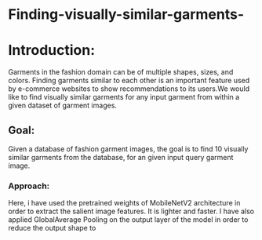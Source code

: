 # Finding-visually-similar-garments-
 

# Introduction:
Garments in the fashion domain can be of multiple shapes, sizes, and colors. Finding garments similar to each other is an important feature used by      e-commerce websites to show recommendations to its users.We would like to find visually similar garments for any input garment from within a given dataset of garment
images.

## Goal: 
Given a database of fashion garment images, the goal is to find 10 visually similar garments from the database, for an given input query garment image.


### Approach:
Here, i have used the pretrained weights of MobileNetV2 architecture in order to extract the salient image features. It is lighter and faster. I have also applied GlobalAverage Pooling on the output layer of the model in order to reduce the output shape to 
